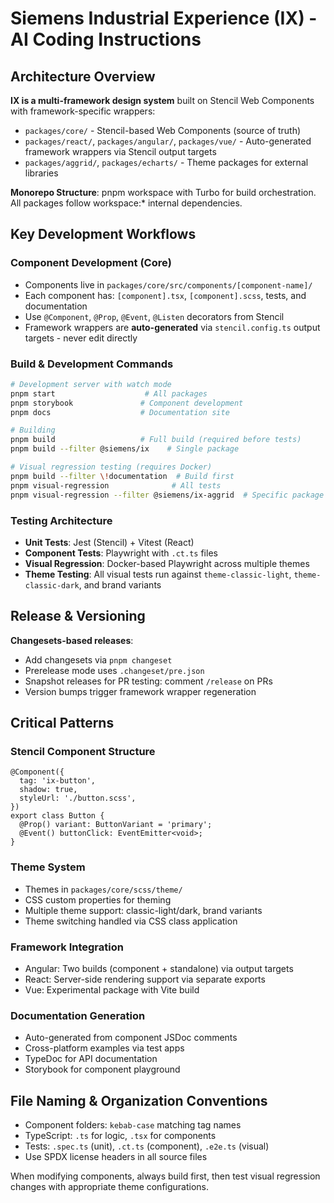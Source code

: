 # Siemens Industrial Experience (IX) - AI Coding Instructions

## Architecture Overview

**IX is a multi-framework design system** built on Stencil Web Components with framework-specific wrappers:

- `packages/core/` - Stencil-based Web Components (source of truth)
- `packages/react/`, `packages/angular/`, `packages/vue/` - Auto-generated framework wrappers via Stencil output targets
- `packages/aggrid/`, `packages/echarts/` - Theme packages for external libraries

**Monorepo Structure**: pnpm workspace with Turbo for build orchestration. All packages follow workspace:\* internal dependencies.

## Key Development Workflows

### Component Development (Core)

- Components live in `packages/core/src/components/[component-name]/`
- Each component has: `[component].tsx`, `[component].scss`, tests, and documentation
- Use `@Component`, `@Prop`, `@Event`, `@Listen` decorators from Stencil
- Framework wrappers are **auto-generated** via `stencil.config.ts` output targets - never edit directly

### Build & Development Commands

```bash
# Development server with watch mode
pnpm start                    # All packages
pnpm storybook               # Component development
pnpm docs                    # Documentation site

# Building
pnpm build                   # Full build (required before tests)
pnpm build --filter @siemens/ix    # Single package

# Visual regression testing (requires Docker)
pnpm build --filter \!documentation  # Build first
pnpm visual-regression              # All tests
pnpm visual-regression --filter @siemens/ix-aggrid  # Specific package
```

### Testing Architecture

- **Unit Tests**: Jest (Stencil) + Vitest (React)
- **Component Tests**: Playwright with `.ct.ts` files
- **Visual Regression**: Docker-based Playwright across multiple themes
- **Theme Testing**: All visual tests run against `theme-classic-light`, `theme-classic-dark`, and brand variants

## Release & Versioning

**Changesets-based releases**:

- Add changesets via `pnpm changeset`
- Prerelease mode uses `.changeset/pre.json`
- Snapshot releases for PR testing: comment `/release` on PRs
- Version bumps trigger framework wrapper regeneration

## Critical Patterns

### Stencil Component Structure

```tsx
@Component({
  tag: 'ix-button',
  shadow: true,
  styleUrl: './button.scss',
})
export class Button {
  @Prop() variant: ButtonVariant = 'primary';
  @Event() buttonClick: EventEmitter<void>;
}
```

### Theme System

- Themes in `packages/core/scss/theme/`
- CSS custom properties for theming
- Multiple theme support: classic-light/dark, brand variants
- Theme switching handled via CSS class application

### Framework Integration

- Angular: Two builds (component + standalone) via output targets
- React: Server-side rendering support via separate exports
- Vue: Experimental package with Vite build

### Documentation Generation

- Auto-generated from component JSDoc comments
- Cross-platform examples via test apps
- TypeDoc for API documentation
- Storybook for component playground

## File Naming & Organization Conventions

- Component folders: `kebab-case` matching tag names
- TypeScript: `.ts` for logic, `.tsx` for components
- Tests: `.spec.ts` (unit), `.ct.ts` (component), `.e2e.ts` (visual)
- Use SPDX license headers in all source files

When modifying components, always build first, then test visual regression changes with appropriate theme configurations.
